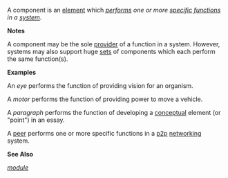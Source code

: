 A component is an [element](https://github.com/gcassel/Modular-Organization-Terminology/blob/master/terms/element.md) which *[performs](https://github.com/gcassel/Modular-Organization-Terminology/blob/master/terms/perform.md) one or more [specific](https://github.com/gcassel/Modular-Organization-Terminology/blob/master/terms/specific.md) [functions](https://github.com/gcassel/Modular-Organization-Terminology/blob/master/terms/function.md) in a [system](https://github.com/gcassel/Modular-Organization-Terminology/blob/master/terms/system.md)*.
  
**Notes**

A component may be the sole [provider](https://github.com/gcassel/Modular-Organization-Terminology/blob/master/terms/provide.md) of a function in a system.   However, systems may also support huge [sets](https://github.com/gcassel/Modular-Organization-Terminology/blob/master/terms/set.md) of components which each perform the same function(s).

**Examples**

An *eye* performs the function of providing vision for an organism.

A *motor* performs the function of providing power to move a vehicle.

A *paragraph* performs the function of developing a [conceptual](https://github.com/gcassel/Modular-Organization-Terminology/blob/master/terms/concept.md) element (or "point") in an essay.

A [peer](https://github.com/gcassel/Modular-Organization-Terminology/blob/master/terms/peer.md) performs one or more specific functions in a [p2p](https://github.com/gcassel/Modular-Organization-Terminology/blob/master/compound-terms/P2P.md) [networking](https://github.com/gcassel/Modular-Organization-Terminology/blob/master/terms/network.md) system.

**See Also** 

*[module](https://github.com/gcassel/Modular-Organization-Terminology/blob/master/terms/module.md)*
